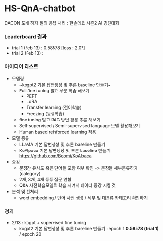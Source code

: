 # HS-QnA-chatbot
DACON 도배 하자 질의 응답 처리 : 한솔데코 시즌2 AI 경진대회

### Leaderboard 결과 
- trial 1 (Feb 13) : 0.58578  [loss : 2.07]
- trial 2 (Feb 13) :

### 아이디어 리스트 
- 모델링
  - ~kogpt2 기본 답변생성 및 추론 baseline 만들기~  
  - Full fine tuning 말고 부분 학습 해보기
    - PEFT
    - LoRA
    - Transfer learning (전이학습)
    - Freezing (동결학습)
  - fine tuning 말고 RAG 방법 활용 추론 해보기
  - Self-supervised / Semi-supervised language 모델 활용해보기
  - Human based reinforced learning 적용
- 모델 종류 
  - LLaMA 기본 답변생성 및 추론 baseline 만들기 
  - KoAlpaca 기본 답변생성 및 추론 baseline 만들기 https://github.com/Beomi/KoAlpaca
- 증강
  - 문장간 유사도 혹은 단어들 포함 여부 확인 -> 문장들 세부분류하기 (category)
  - 2개, 3개, 4개 등등 질문 연합
  - Q&A 사전학습모델로 학습 시켜서 데이터 증강 시킬 것 
- 분석 및 전처리
  - word embedding / 단어 사전 생성 / 세부 및 대분류 카테고리 확인하기 

### 경과 
- 2/13 : kogpt + supervised fine tuning
  - kogpt2 기본 답변생성 및 추론 baseline 만들기 : epoch 1 **0.58578 (trial 1)**  /  epoch 20 


